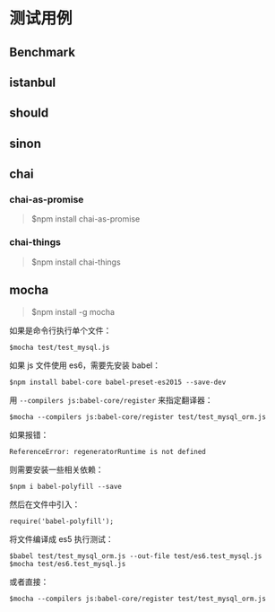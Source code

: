 # 测试用例

## Benchmark

## istanbul

## should


## sinon

## chai

### chai-as-promise

> $npm install chai-as-promise

### chai-things

> $npm install chai-things

## mocha

> $npm install -g mocha

如果是命令行执行单个文件：

    $mocha test/test_mysql.js
    
如果 js 文件使用 es6，需要先安装 babel：

    $npm install babel-core babel-preset-es2015 --save-dev


用 `--compilers js:babel-core/register` 来指定翻译器：

    $mocha --compilers js:babel-core/register test/test_mysql_orm.js

如果报错：

    ReferenceError: regeneratorRuntime is not defined
    
则需要安装一些相关依赖：

    $npm i babel-polyfill --save
    
然后在文件中引入：

    require('babel-polyfill');
    
将文件编译成 es5 执行测试：

    $babel test/test_mysql_orm.js --out-file test/es6.test_mysql.js
    $mocha test/es6.test_mysql.js 
    
或者直接：

    $mocha --compilers js:babel-core/register test/test_mysql_orm.js